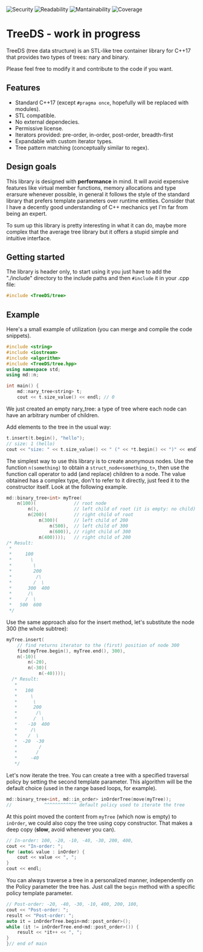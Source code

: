 ![Security](https://sonarcloud.io/api/project_badges/measure?project=tree-ds&metric=security_rating)
![Readability](https://sonarcloud.io/api/project_badges/measure?project=tree-ds&metric=reliability_rating)
![Mantainability](https://sonarcloud.io/api/project_badges/measure?project=tree-ds&metric=sqale_rating)
![Coverage](https://sonarcloud.io/api/project_badges/measure?project=tree-ds&metric=coverage)

# TreeDS - work in progress
TreeDS (tree data structure) is an STL-like tree container library for C++17 that provides two types of trees: nary and binary.

Please feel free to modify it and contribute to the code if you want.

## Features
* Standard C++17 (except ```#pragma once```, hopefully will be replaced with modules).
* STL compatible.
* No external dependecies.
* Permissive license.
* Iterators provided: pre-order, in-order, post-order, breadth-first
* Expandable with custom iterator types.
* Tree pattern matching (conceptually similar to regex).

## Design goals
This library is designed with **performance** in mind. It will avoid expensive features like virtual member functions, memory allocations and type erarsure whenever possible, in general it follows the style of the standard library that prefers template parameters over runtime entities. Consider that I have a decently good understanding of C++ mechanics yet I'm far from being an expert.

To sum up this library is pretty interesting in what it can do, maybe more complex that the average tree library but it offers a stupid simple and intuitive interface.

## Getting started
The library is header only, to start using it you just have to add the "./include" directory to the include paths and
then `#include` it in your .cpp file:

```c++
#include <TreeDS/tree>
```

## Example
Here's a small example of utilization (you can merge and compile the code snippets).

```c++
#include <string>
#include <iostream>
#include <algorithm>
#include <TreeDS/tree.hpp>
using namespace std;
using md::n;

int main() {
    md::nary_tree<string> t;
    cout << t.size_value() << endl; // 0
```

We just created an empty nary_tree: a type of tree where each node can have an arbitrary number of children.

Add elements to the tree in the usual way:

```c++
t.insert(t.begin(), "hello");
// size: 1 (hello)
cout << "size: " << t.size_value() << " (" << *t.begin() << ")" << endl;
```

The simplest way to use this library is to create anonymous nodes. Use the function ```n(something)``` to obtain a `struct_node<something_t>`, then use the function call operator to add (and replace) children to a node. The value obtained has a complex type, don't to refer to it directly, just feed it to the constructor itself. Look at the following example.

```c++
md::binary_tree<int> myTree(
    n(100)(              // root node
        n(),             // left child of root (it is empty: no child)
        n(200)(          // right child of root
            n(300)(      // left child of 200
                n(500),  // left child of 300
                n(600)), // right child of 300
            n(400))));   // right child of 200
/* Result:
 *
 *     100
 *       \
 *        \
 *        200
 *         /\
 *        /  \
 *      300  400
 *      /\
 *     /  \
 *   500  600
 */
```

Use the same approach also for the insert method, let's substitute the node 300 (the whole subtree):

```c++
myTree.insert(
    // find returns iterator to the (first) position of node 300
    find(myTree.begin(), myTree.end(), 300),
    n(-10)(
        n(-20),
        n(-30)(
            n(-40))));
  /* Result:
   *
   *   100
   *     \
   *      \
   *      200
   *       /\
   *      /  \
   *    -10  400
   *     /\
   *    /  \
   *  -20  -30
   *        /
   *       /
   *     -40
   */
```

Let's now iterate the tree. You can create a tree with a specified traversal policy by setting the second template parameter. This algorithm will be the default choice (used in the range based loops, for example).

```c++
md::binary_tree<int, md::in_order> inOrderTree(move(myTree));
//            ^^^^^^^^^^^^ default policy used to iterate the tree
```

At this point moved the content from `myTree` (which now is empty) to `inOrder`, we could also copy the tree using copy constructor. That makes a deep copy (**slow**, avoid whenever you can).

```c++
// In-order: 100, -20, -10, -40, -30, 200, 400,
cout << "In-order: ";
for (auto& value : inOrder) {
    cout << value << ", ";
}
cout << endl;
```

You can always traverse a tree in a personalized manner, independently on the Policy parameter the tree has. Just call the `begin` method with a specific policy template parameter.

```c++
// Post-order: -20, -40, -30, -10, 400, 200, 100, 
cout << "Post-order: ";
result << "Post-order: ";
auto it = inOrderTree.begin<md::post_order>();
while (it != inOrderTree.end<md::post_order>()) {
    result << *it++ << ", ";
}
}// end of main
```
